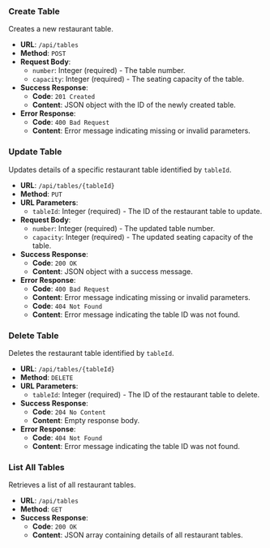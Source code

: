 ### Create Table
Creates a new restaurant table.

- **URL**: `/api/tables`
- **Method**: `POST`
- **Request Body**:
  - `number`: Integer (required) - The table number.
  - `capacity`: Integer (required) - The seating capacity of the table.
- **Success Response**:
  - **Code**: `201 Created`
  - **Content**: JSON object with the ID of the newly created table.
- **Error Response**:
  - **Code**: `400 Bad Request`
  - **Content**: Error message indicating missing or invalid parameters.

### Update Table
Updates details of a specific restaurant table identified by `tableId`.

- **URL**: `/api/tables/{tableId}`
- **Method**: `PUT`
- **URL Parameters**:
  - `tableId`: Integer (required) - The ID of the restaurant table to update.
- **Request Body**:
  - `number`: Integer (required) - The updated table number.
  - `capacity`: Integer (required) - The updated seating capacity of the table.
- **Success Response**:
  - **Code**: `200 OK`
  - **Content**: JSON object with a success message.
- **Error Response**:
  - **Code**: `400 Bad Request`
  - **Content**: Error message indicating missing or invalid parameters.
  - **Code**: `404 Not Found`
  - **Content**: Error message indicating the table ID was not found.

### Delete Table
Deletes the restaurant table identified by `tableId`.

- **URL**: `/api/tables/{tableId}`
- **Method**: `DELETE`
- **URL Parameters**:
  - `tableId`: Integer (required) - The ID of the restaurant table to delete.
- **Success Response**:
  - **Code**: `204 No Content`
  - **Content**: Empty response body.
- **Error Response**:
  - **Code**: `404 Not Found`
  - **Content**: Error message indicating the table ID was not found.

### List All Tables
Retrieves a list of all restaurant tables.

- **URL**: `/api/tables`
- **Method**: `GET`
- **Success Response**:
  - **Code**: `200 OK`
  - **Content**: JSON array containing details of all restaurant tables.